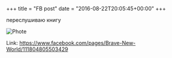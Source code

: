 +++
title = "FB post"
date = "2016-08-22T20:05:45+00:00"
+++

переслушиваю книгу

![Phote](https://scontent.xx.fbcdn.net/v/t1.0-1/c0.52.200.200/p200x200/1491739_262355900591874_224566982_n.jpg?oh=66518a776b247e3c94189f90bdca77ca&oe=596C349C)


Link: https://www.facebook.com/pages/Brave-New-World/111804805503429
